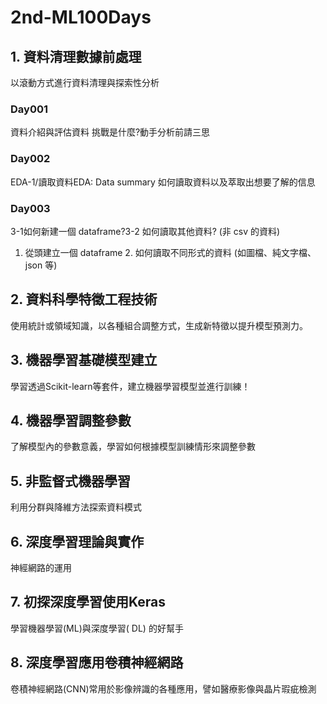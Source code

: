 # 2nd-ML100Days

## 1. 資料清理數據前處理
以滾動方式進行資料清理與探索性分析

### Day001
資料介紹與評估資料
挑戰是什麼?動手分析前請三思

### Day002
EDA-1/讀取資料EDA: Data summary
如何讀取資料以及萃取出想要了解的信息

### Day003
3-1如何新建一個 dataframe?3-2 如何讀取其他資料? (非 csv 的資料)
1. 從頭建立一個 dataframe 2. 如何讀取不同形式的資料 (如圖檔、純文字檔、json 等)

## 2. 資料科學特徵工程技術
使用統計或領域知識，以各種組合調整方式，生成新特徵以提升模型預測力。

## 3. 機器學習基礎模型建立
學習透過Scikit-learn等套件，建立機器學習模型並進行訓練！

## 4. 機器學習調整參數
了解模型內的參數意義，學習如何根據模型訓練情形來調整參數

## 5. 非監督式機器學習
利用分群與降維方法探索資料模式

## 6. 深度學習理論與實作
神經網路的運用

## 7. 初探深度學習使用Keras
學習機器學習(ML)與深度學習( DL) 的好幫手

## 8. 深度學習應用卷積神經網路
卷積神經網路(CNN)常用於影像辨識的各種應用，譬如醫療影像與晶片瑕疵檢測

